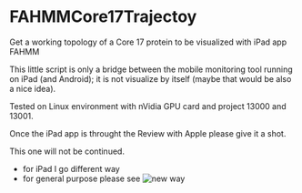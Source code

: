 FAHMMCore17Trajectoy
====================

Get a working topology of a Core 17 protein to be visualized with iPad app FAHMM

This little script is only a bridge between the mobile monitoring tool running on iPad (and Android); 
it is not visualize by itself (maybe that would be also a nice idea).

Tested on Linux environment with nVidia GPU card and project 13000 and 13001.

Once the iPad app is throught the Review with Apple please give it a shot.


This one will not be continued.

* for iPad I go different way
* for general purpose please see ![new way](https://github.com/ChristianVirtual/FAH_WrapperGPUTrajectory)
